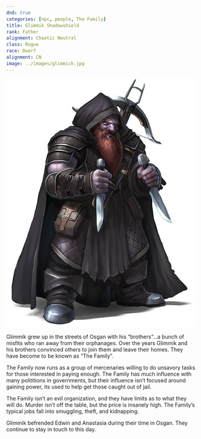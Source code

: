 ```yaml
---
dnd: true
categories: [npc, people, The Family]
title: Glimmik Shadowshield
rank: Father
alignment: Chaotic Neutral
class: Rogue
race: Dwarf
alignment: CN
image: ../images/glimmick.jpg
---
```

![](../images/glimmick.jpg)

Glimmik grew up in the streets of Osgan with his “brothers”...a bunch of misfits who ran away from their orphanages.  Over the years Glimmik and his brothers convinced others to join them and leave their homes.  They have become to be known as “The Family”.  

The Family now runs as a group of mercenaries willing to do unsavory tasks for those interested in paying enough.  The Family has much influence with many polititions in governments, but their influence isn’t focused around gaining power, its used to help get those caught out of jail.

The Family isn’t an evil organization, and they have limits as to what they will do.  Murder isn’t off the table, but the price is insanely high.  The Family’s typical jobs fall into smuggling, theft, and kidnapping.  

Glimmik befrended Edwin and Anastasia during their time in Osgan.  They continue to stay in touch to this day.
